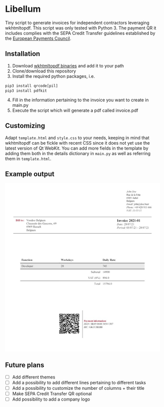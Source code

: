 # Libellum

Tiny script to generate invoices for independent contractors leveraging wkhtmltopdf.
This script was only tested with Python 3. The payment QR it includes complies with the SEPA Credit Transfer guidelines established by the [European Payments Council](https://www.europeanpaymentscouncil.eu/sites/default/files/kb/file/2018-05/EPC069-12%20v2.1%20Quick%20Response%20Code%20-%20Guidelines%20to%20Enable%20the%20Data%20Capture%20for%20the%20Initiation%20of%20a%20SCT.pdf).

## Installation

1. Download [wkhtmltopdf binaries](https://wkhtmltopdf.org/downloads.html) and add it to your path
2. Clone/download this repository
3. Install the required python packages, i.e.

```
pip3 install qrcode[pil]
pip3 install pdfkit
```
    
4. Fill in the information pertaining to the invoice you want to create in main.py
5. Execute the script which will generate a pdf called invoice.pdf

## Customizing

Adapt `template.html` and `style.css` to your needs, keeping in mind that wkhtmltopdf can be fickle with recent CSS since it does not yet use the latest version of Qt WebKit. You can add more fields in the template by adding them both in the details dictionary in `main.py` as well as referring them in `template.html`.

## Example output

<img src="/example.jpg" alt="Example output" width="600">

## Future plans

- [ ] Add different themes
- [ ] Add a possibility to add different lines pertaining to different tasks
- [ ] Add a possibility to customize the number of columns + their title
- [ ] Make SEPA Credit Transfer QR optional
- [ ] Add possibility to add a company logo
